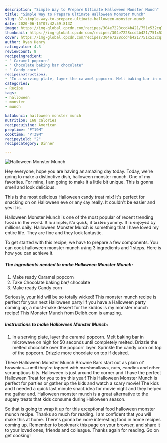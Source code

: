 ```yaml
---
description: "Simple Way to Prepare Ultimate Halloween Monster Munch"
title: "Simple Way to Prepare Ultimate Halloween Monster Munch"
slug: 87-simple-way-to-prepare-ultimate-halloween-monster-munch
date: 2020-06-15T07:42:59.813Z
image: https://img-global.cpcdn.com/recipes/304e7228ccd4b421/751x532cq70/halloween-monster-munch-recipe-main-photo.jpg
thumbnail: https://img-global.cpcdn.com/recipes/304e7228ccd4b421/751x532cq70/halloween-monster-munch-recipe-main-photo.jpg
cover: https://img-global.cpcdn.com/recipes/304e7228ccd4b421/751x532cq70/halloween-monster-munch-recipe-main-photo.jpg
author: Ryan Henry
ratingvalue: 4.3
reviewcount: 8
recipeingredient:
- " Caramel popcorn"
- " Chocolate baking bar chocolate"
- " Candy corn"
recipeinstructions:
- "In a serving plate, layer the caramel popcorn. Melt baking bar in microwave on high for 50 seconds until completely melted. Drizzle the melted chocolate over the popcorn layer. Sprinkle the candy corn on top of the popcorn. Drizzle more chocolate on top if desired."
categories:
- Recipe
tags:
- halloween
- monster
- munch

katakunci: halloween monster munch 
nutrition: 168 calories
recipecuisine: American
preptime: "PT19M"
cooktime: "PT39M"
recipeyield: "2"
recipecategory: Dinner

---
```



![Halloween Monster Munch](https://img-global.cpcdn.com/recipes/304e7228ccd4b421/751x532cq70/halloween-monster-munch-recipe-main-photo.jpg)

Hey everyone, hope you are having an amazing day today. Today, we're going to make a distinctive dish, halloween monster munch. One of my favorites. For mine, I am going to make it a little bit unique. This is gonna smell and look delicious.

This is the most delicious Halloween candy treat mix! It&#39;s perfect for snacking on on Halloween eve or any day really. It couldn&#39;t be easier and yes it is.

Halloween Monster Munch is one of the most popular of recent trending foods in the world. It is simple, it's quick, it tastes yummy. It is enjoyed by millions daily. Halloween Monster Munch is something that I have loved my entire life. They are fine and they look fantastic.


To get started with this recipe, we have to prepare a few components. You can cook halloween monster munch using 3 ingredients and 1 steps. Here is how you can achieve it.

<!--inarticleads1-->

##### The ingredients needed to make Halloween Monster Munch:

1. Make ready  Caramel popcorn
1. Take  Chocolate baking bar/ chocolate
1. Make ready  Candy corn


Seriously, your kid will be so totally wicked! This monster munch recipe is perfect for your next Halloween party! If you have a Halloween party coming up, a must-make dessert for the kiddos is my monster munch recipe! This Monster Munch from Delish.com is amazing. 

<!--inarticleads2-->

##### Instructions to make Halloween Monster Munch:

1. In a serving plate, layer the caramel popcorn. Melt baking bar in microwave on high for 50 seconds until completely melted. Drizzle the melted chocolate over the popcorn layer. Sprinkle the candy corn on top of the popcorn. Drizzle more chocolate on top if desired.


These Halloween Monster Munch Brownie Bars start out as plain ol&#39; brownies—until they&#39;re topped with marshmallows, nuts, candies and other scrumptious bits. Halloween is just around the corner and I have the perfect Halloween Treat for you to try this year! This Halloween Monster Munch is perfect for parties or gather up the kids and watch a scary movie! The kids and I needed a quick last minute snack idea for movie night and they helped me gather and. Halloween monster munch is a great alternative to the sugary treats that kids consume during Halloween season. 

So that is going to wrap it up for this exceptional food halloween monster munch recipe. Thanks so much for reading. I am confident that you will make this at home. There's gonna be more interesting food in home recipes coming up. Remember to bookmark this page on your browser, and share it to your loved ones, friends and colleague. Thanks again for reading. Go on get cooking!
